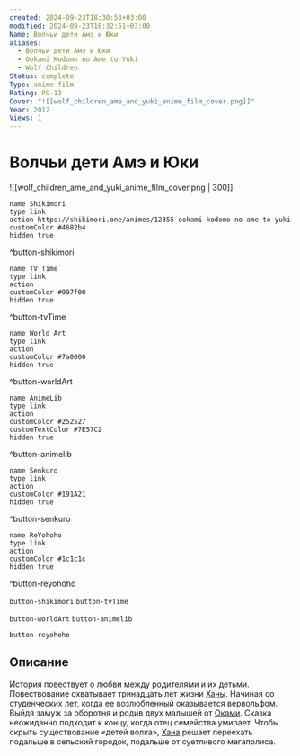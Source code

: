 ```yaml
---
created: 2024-09-23T18:30:53+03:00
modified: 2024-09-23T18:32:51+03:00
Name: Волчьи дети Амэ и Юки
aliases:
  - Волчьи дети Амэ и Юки
  - Ookami Kodomo no Ame to Yuki
  - Wolf Children
Status: complete
Type: anime film
Rating: PG-13
Cover: "![[wolf_children_ame_and_yuki_anime_film_cover.png]]"
Year: 2012
Views: 1
---
```


# Волчьи дети Амэ и Юки

![[wolf_children_ame_and_yuki_anime_film_cover.png | 300]]

```button
name Shikimori
type link
action https://shikimori.one/animes/12355-ookami-kodomo-no-ame-to-yuki
customColor #4682b4
hidden true
```
^button-shikimori

```button
name TV Time
type link
action 
customColor #997f00
hidden true
```
^button-tvTime

```button
name World Art
type link
action 
customColor #7a0000
hidden true
```
^button-worldArt

```button
name AnimeLib
type link
action 
customColor #252527
customTextColor #7E57C2
hidden true
```
^button-animelib

```button
name Senkuro
type link
action 
customColor #191A21
hidden true
```
^button-senkuro

```button
name ReYohoho
type link
action 
customColor #1c1c1c
hidden true
```
^button-reyohoho



`button-shikimori` `button-tvTime`

`button-worldArt` `button-animelib`

`button-reyohoho`

## Описание

История повествует о любви между родителями и их детьми. Повествование охватывает тринадцать лет жизни [Ханы](https://shikimori.one/characters/60279-hana). Начиная со студенческих лет, когда ее возлюбленный оказывается вервольфом. Выйдя замуж за оборотня и родив двух малышей от [Оками](https://shikimori.one/characters/60285-ookami). Сказка неожиданно подходит к концу, когда отец семейства умирает. Чтобы скрыть существование «детей волка», [Хана](https://shikimori.one/characters/60279-hana) решает переехать подальше в сельский городок, подальше от суетливого мегаполиса.

